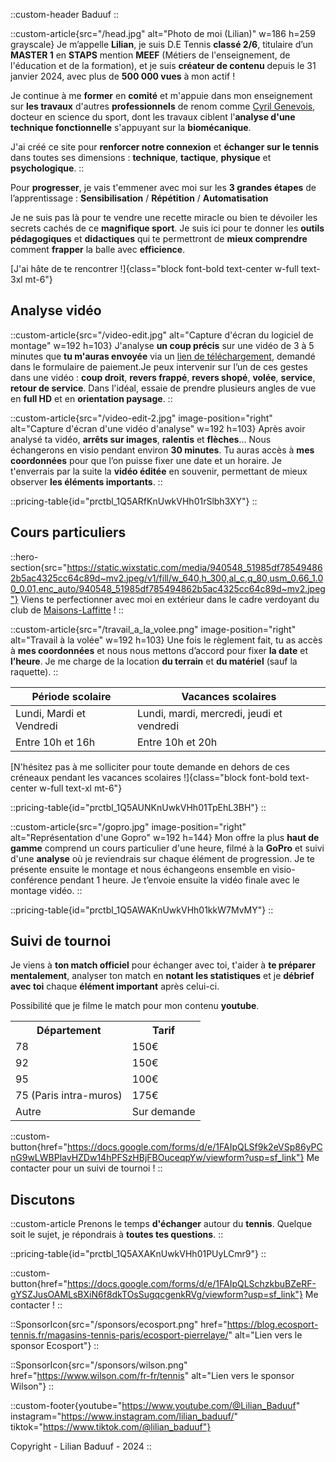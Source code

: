 ::custom-header
Baduuf
::


::custom-article{src="/head.jpg" alt="Photo de moi (Lilian)" w=186 h=259 grayscale}
Je m’appelle **Lilian**, je suis D.E Tennis **classé 2/6**, titulaire d’un **MASTER 1** en **STAPS** mention **MEEF** (Métiers de l'enseignement, de l'éducation et de la formation), et je suis **créateur de contenu** depuis le 31 janvier 2024, avec plus de **500 000 vues** à mon actif !


Je continue à me **former** en **comité** et m'appuie dans mon enseignement sur **les travaux** d'autres **professionnels** de renom comme [Cyril Genevois](https://cyril-genevois.learnworlds.com/), docteur en science du sport, dont les travaux ciblent l'**analyse d'une technique fonctionnelle** s'appuyant sur la **biomécanique**.


J'ai créé ce site pour **renforcer notre connexion** et **échanger sur le tennis** dans toutes ses dimensions : **technique**, **tactique**, **physique** et **psychologique**.
::

Pour **progresser**, je vais t'emmener avec moi sur les **3 grandes étapes** de l’apprentissage : **Sensibilisation** / **Répétition** / **Automatisation**

Je ne suis pas là pour te vendre une recette miracle ou bien te dévoiler les secrets cachés de ce **magnifique sport**. Je suis ici pour te donner les **outils pédagogiques** et **didactiques** qui te permettront de **mieux comprendre** comment **frapper** la balle avec **efficience**.

[J'ai hâte de te rencontrer !]{class="block font-bold text-center w-full text-3xl mt-6"}

## Analyse vidéo


::custom-article{src="/video-edit.jpg" alt="Capture d'écran du logiciel de montage" w=192 h=103}
J'analyse **un coup précis** sur une vidéo de 3 à 5 minutes que **tu m'auras envoyée** via un [lien de téléchargement](https://www.swisstransfer.com/fr-fr), demandé dans le formulaire de paiement.Je peux intervenir sur l’un de ces gestes dans une vidéo : **coup droit**, **revers frappé**, **revers shopé**, **volée**, **service**, **retour de service**.
Dans l'idéal, essaie de prendre plusieurs angles de vue en **full HD** et en **orientation paysage**.
::


::custom-article{src="/video-edit-2.jpg" image-position="right" alt="Capture d'écran d'une vidéo d'analyse" w=192 h=103}
Après avoir analysé ta vidéo, **arrêts sur images**, **ralentis** et **flèches**... Nous échangerons en visio pendant environ **30 minutes**. Tu auras accès à **mes coordonnées** pour que l’on puisse fixer une date et un horaire.
Je t'enverrais par la suite la **vidéo éditée** en  souvenir, permettant de mieux observer **les éléments importants**.
::

::pricing-table{id="prctbl_1Q5ARfKnUwkVHh01rSlbh3XY"}
::


## Cours particuliers


::hero-section{src="https://static.wixstatic.com/media/940548_51985df785494862b5ac4325cc64c89d~mv2.jpeg/v1/fill/w_640,h_300,al_c,q_80,usm_0.66_1.00_0.01,enc_auto/940548_51985df785494862b5ac4325cc64c89d~mv2.jpeg"}
Viens te perfectionner avec moi en extérieur dans le cadre verdoyant du club de [Maisons-Laffitte](https://g.co/kgs/fbDrgqM) ! 
::

::custom-article{src="/travail_a_la_volee.png" image-position="right" alt="Travail à la volée" w=192 h=103}
Une fois le règlement fait, tu as accès à **mes coordonnées** et nous nous mettons d’accord pour fixer **la date** et **l’heure**. Je me charge de la location **du terrain** et **du matériel** (sauf la raquette).
::

| Période scolaire | Vacances scolaires |
|------------------|--------------------|
| Lundi, Mardi et Vendredi | Lundi, mardi, mercredi, jeudi et vendredi |
| Entre 10h et 16h | Entre 10h et 20h |

[N'hésitez pas à me solliciter pour toute demande en dehors de ces créneaux pendant les vacances scolaires !]{class="block font-bold text-center w-full text-xl mt-6"}

::pricing-table{id="prctbl_1Q5AUNKnUwkVHh01TpEhL3BH"}
::


::custom-article{src="/gopro.jpg" image-position="right" alt="Représentation d'une Gopro" w=192 h=144}
Mon offre la plus **haut de gamme** comprend un cours particulier d'une heure, filmé à la **GoPro** et suivi d'une **analyse** où je reviendrais sur chaque élément de progression. Je te présente ensuite le montage et nous échangeons ensemble en visio-conférence pendant 1 heure. Je t’envoie ensuite la vidéo finale avec le montage vidéo.
::


::pricing-table{id="prctbl_1Q5AWAKnUwkVHh01kkW7MvMY"}
::


## Suivi de tournoi


Je viens à **ton match officiel** pour échanger avec toi, t'aider à **te préparer mentalement**, analyser ton match en **notant les statistiques** et je **débrief avec toi** chaque **élément important** après celui-ci.


Possibilité que je filme le match pour mon contenu **youtube**.

<table>
  <tr>
    <th>Département</th>
    <th>Tarif</th>
  </tr>
  <tr>
    <td>78</td>
    <td>150€</td>
  </tr>
  <tr>
    <td>92</td>
    <td>150€</td>
  </tr>
  <tr>
    <td>95</td>
    <td>100€</td>
  </tr>
  <tr>
    <td>75 (Paris intra-muros)</td>
    <td>175€</td>
  </tr>
  <tr>
    <td>Autre</td>
    <td>Sur demande</td>
  </tr>
</table>

::custom-button{href="https://docs.google.com/forms/d/e/1FAIpQLSf9k2eVSp86yPCnG9wLWBPlavHZDw14hPFSzHBjFBOuceqpYw/viewform?usp=sf_link"}
Me contacter pour un suivi de tournoi !
::


## Discutons


::custom-article
Prenons le temps **d'échanger** autour du **tennis**. Quelque soit le sujet, je répondrais à **toutes tes questions**.
::


::pricing-table{id="prctbl_1Q5AXAKnUwkVHh01PUyLCmr9"}
::

::custom-button{href="https://docs.google.com/forms/d/e/1FAIpQLSchzkbuBZeRF-gYSZJusOAMLsBXiN6f8dkTOsSugqcgenkRVg/viewform?usp=sf_link"}
Me contacter !
::

<div class="flex justify-center items-center space-x-4 mx-64">

::SponsorIcon{src="/sponsors/ecosport.png" href="https://blog.ecosport-tennis.fr/magasins-tennis-paris/ecosport-pierrelaye/" alt="Lien vers le sponsor Ecosport"}
::

::SponsorIcon{src="/sponsors/wilson.png" href="https://www.wilson.com/fr-fr/tennis" alt="Lien vers le sponsor Wilson"}
::

</div>

::custom-footer{youtube="https://www.youtube.com/@Lilian_Baduuf" instagram="https://www.instagram.com/lilian_baduuf/" tiktok="https://www.tiktok.com/@lilian_baduuf"}

Copyright - Lilian Baduuf - 2024
::

